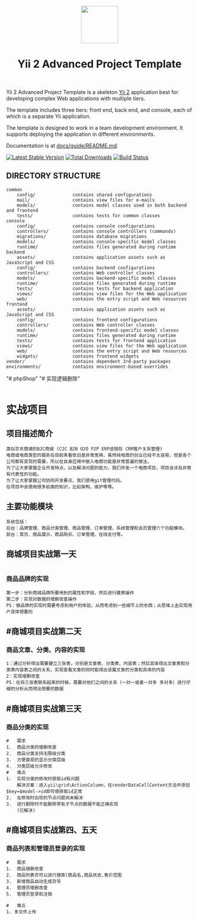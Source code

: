 ﻿<p align="center">
    <a href="https://github.com/yiisoft" target="_blank">
        <img src="https://avatars0.githubusercontent.com/u/993323" height="100px">
    </a>
    <h1 align="center">Yii 2 Advanced Project Template</h1>
    <br>
</p>

Yii 2 Advanced Project Template is a skeleton [Yii 2](http://www.yiiframework.com/) application best for
developing complex Web applications with multiple tiers.

The template includes three tiers: front end, back end, and console, each of which
is a separate Yii application.

The template is designed to work in a team development environment. It supports
deploying the application in different environments.

Documentation is at [docs/guide/README.md](docs/guide/README.md).

[![Latest Stable Version](https://img.shields.io/packagist/v/yiisoft/yii2-app-advanced.svg)](https://packagist.org/packages/yiisoft/yii2-app-advanced)
[![Total Downloads](https://img.shields.io/packagist/dt/yiisoft/yii2-app-advanced.svg)](https://packagist.org/packages/yiisoft/yii2-app-advanced)
[![Build Status](https://travis-ci.org/yiisoft/yii2-app-advanced.svg?branch=master)](https://travis-ci.org/yiisoft/yii2-app-advanced)

DIRECTORY STRUCTURE
-------------------

```
common
    config/              contains shared configurations
    mail/                contains view files for e-mails
    models/              contains model classes used in both backend and frontend
    tests/               contains tests for common classes    
console
    config/              contains console configurations
    controllers/         contains console controllers (commands)
    migrations/          contains database migrations
    models/              contains console-specific model classes
    runtime/             contains files generated during runtime
backend
    assets/              contains application assets such as JavaScript and CSS
    config/              contains backend configurations
    controllers/         contains Web controller classes
    models/              contains backend-specific model classes
    runtime/             contains files generated during runtime
    tests/               contains tests for backend application    
    views/               contains view files for the Web application
    web/                 contains the entry script and Web resources
frontend
    assets/              contains application assets such as JavaScript and CSS
    config/              contains frontend configurations
    controllers/         contains Web controller classes
    models/              contains frontend-specific model classes
    runtime/             contains files generated during runtime
    tests/               contains tests for frontend application
    views/               contains view files for the Web application
    web/                 contains the entry script and Web resources
    widgets/             contains frontend widgets
vendor/                  contains dependent 3rd-party packages
environments/            contains environment-based overrides
```
"# phpShop" 
"# 实现逻辑删除"

```

```
# 实战项目
## 项目描述简介
```
类似京东商城的B2C商城 (C2C B2B O2O P2P ERP进销存 CRM客户关系管理)
电商或电商类型的服务在目前来看依旧是非常常用，虽然纯电商的创业已经不太容易，但是各个公司都有变现的需要，所以在自身应用中嵌入电商功能是非常普遍的做法。
为了让大家掌握企业开发特点，以及解决问题的能力，我们开发一个电商项目，项目会涉及非常有代表性的功能。
为了让大家掌握公司协同开发要点，我们使用git管理代码。
在项目中会使用很多前面的知识，比如架构、维护等等。

```
## 主要功能模块
```
系统包括：
后台：品牌管理、商品分类管理、商品管理、订单管理、系统管理和会员管理六个功能模块。
前台：首页、商品展示、商品购买、订单管理、在线支付等。

```

## 商城项目实战第一天
```

```

### 商品品牌的实现
```
第一步：分析商城品牌所要用到的属性和字段，然后进行建表操作
第二步：实现对数据的增删改查操作
PS：做品牌的实现时需要考虑到用户的体验，从而考虑到一些细节上的东西；从思维上去实现用户具体想要的
```

## #商城项目实战第二天
### 商品文章、分类、内容的实现
```
1：通过分析得出需要建立三张表，分别是文章表、分类表、内容表；然后具体得出文章表和分类表内容表之间的关系，实现查看文章的同时能得出该篇文章的分类和具体的内容
2：实现增删改查
PS：在将三张表联系起来的时候，需要对他们之间的关系（一对一或者一对多 多对多）进行仔细的分析从而得出想要的数据
```
## #商城项目实战第三天
### 商品分类的实现
```
#	需求
1.	商品分类的增删改查
2.	商品分类支持无限级分类
3.	方便直观的显示分类层级
4.	分类层级允许修改
#   难点
1.  实现分类的修改时获取id有问题
    解决方案：进入yii\grid\ActionColumn，在renderDataCellContent方法中添加$key=$model->id即可使获取id正常
2.  在修改时出现的节点问题尚未解决
3.  进行删除时不能删除带有子节点的数据不能正确实现
    (已解决)
```
## #商城项目实战第四、五天
### 商品列表和管理员登录的实现
```
#	需求
1.	商品增删改查
2.	商品列表页可以进行搜索(商品名,商品状态,售价范围 
3.	新增商品自动生成货号 
4. 	管理员增删改查
5.	管理员登录和注销

#   难点
1. 多文件上传
```